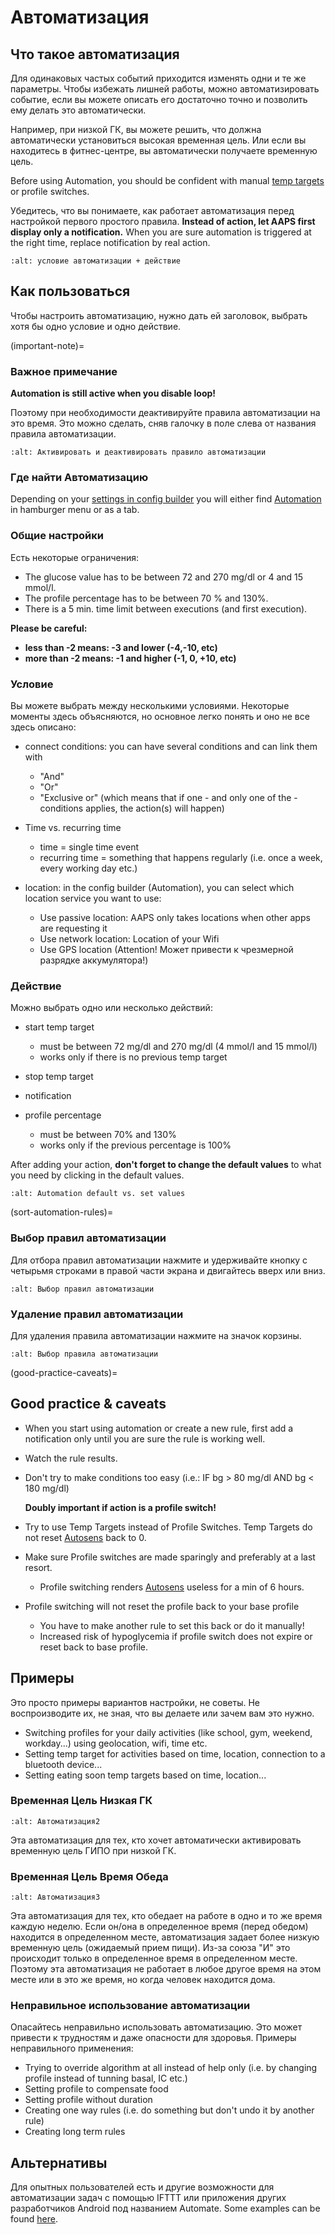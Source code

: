 # Автоматизация

## Что такое автоматизация

Для одинаковых частых событий приходится изменять одни и те же параметры. Чтобы избежать лишней работы, можно автоматизировать событие, если вы можете описать его достаточно точно и позволить ему делать это автоматически.

Например, при низкой ГК, вы можете решить, что должна автоматически установиться высокая временная цель. Или если вы находитесь в фитнес-центре, вы автоматически получаете временную цель.

Before using Automation, you should be confident with manual [temp targets](./temptarget.html) or profile switches.

Убедитесь, что вы понимаете, как работает автоматизация перед настройкой первого простого правила. **Instead of action, let AAPS first display only a notification.** When you are sure automation is triggered at the right time, replace notification by real action.

```{image} ../images/Automation_ConditionAction_RC3.png
:alt: условие автоматизации + действие
```

## Как пользоваться

Чтобы настроить автоматизацию, нужно дать ей заголовок, выбрать хотя бы одно условие и одно действие.

(important-note)=
### Важное примечание

**Automation is still active when you disable loop!**

Поэтому при необходимости деактивируйте правила автоматизации на это время. Это можно сделать, сняв галочку в поле слева от названия правила автоматизации.

```{image} ../images/Automation_ActivateDeactivate.png
:alt: Активировать и деактивировать правило автоматизации
```

### Где найти Автоматизацию

Depending on your [settings in config builder](../Configuration/Config-Builder.md#tab-or-hamburger-menu) you will either find [Automation](../Configuration/Config-Builder#automation) in hamburger menu or as a tab.

### Общие настройки

Есть некоторые ограничения:

- The glucose value has to be between 72 and 270 mg/dl or 4 and 15 mmol/l.
- The profile percentage has to be between 70 % and 130%.
- There is a 5 min. time limit between executions (and first execution).

**Please be careful:**

- **less than -2 means: -3 and lower (-4,-10, etc)**
- **more than -2 means: -1 and higher (-1, 0, +10, etc)**

### Условие

Вы можете выбрать между несколькими условиями. Некоторые моменты здесь объясняются, но основное легко понять и оно не все здесь описано:

- connect conditions: you can have several conditions and can link them with

  - "And"
  - "Or"
  - "Exclusive or" (which means that if one - and only one of the - conditions applies, the action(s) will happen)

- Time vs. recurring time

  - time =  single time event
  - recurring time = something that happens regularly (i.e. once a week, every working day etc.)

- location: in the config builder (Automation), you can select which location service you want to use:

  - Use passive location: AAPS only takes locations when other apps are requesting it
  - Use network location: Location of your Wifi
  - Use GPS location (Attention! Может привести к чрезмерной разрядке аккумулятора!)

### Действие

Можно выбрать одно или несколько действий:

- start temp target

  - must be between 72 mg/dl and 270 mg/dl (4 mmol/l and 15 mmol/l)
  - works only if there is no previous temp target

- stop temp target

- notification

- profile percentage

  - must be between 70% and 130%
  - works only if the previous percentage is 100%

After adding your action, **don't forget to change the default values** to what you need by clicking in the default values.

```{image} ../images/Automation_Default_V2_5.png
:alt: Automation default vs. set values
```

(sort-automation-rules)=
### Выбор правил автоматизации

Для отбора правил автоматизации нажмите и удерживайте кнопку с четырьмя строками в правой части экрана и двигайтесь вверх или вниз.

```{image} ../images/Automation_Sort.png
:alt: Выбор правил автоматизации
```

### Удаление правил автоматизации

Для удаления правила автоматизации нажмите на значок корзины.

```{image} ../images/Automation_Delete.png
:alt: Выбор правила автоматизации
```

(good-practice-caveats)=
## Good practice & caveats

- When you start using automation or create a new rule, first add a notification only until you are sure the rule is working well.

- Watch the rule results.

- Don't try to make conditions too easy (i.e.: IF bg > 80 mg/dl AND bg \< 180 mg/dl)

  **Doubly important if action is a profile switch!**

- Try to use Temp Targets instead of Profile Switches. Temp Targets do not reset [Autosens](../Usage/Open-APS-features.md#autosens) back to 0.

- Make sure Profile switches are made sparingly and preferably at a last resort.

  - Profile switching renders [Autosens](../Usage/Open-APS-features.md#autosens) useless for a min of 6 hours.

- Profile switching will not reset the profile back to your base profile

  - You have to make another rule to set this back or do it manually!
  - Increased risk of hypoglycemia if profile switch does not expire or reset back to base profile.

## Примеры

Это просто примеры вариантов настройки, не советы. Не воспроизводите их, не зная, что вы делаете или зачем вам это нужно.

- Switching profiles for your daily activities (like school, gym, weekend, workday...) using geolocation, wifi, time etc.
- Setting temp target for activities based on time, location, connection to a bluetooth device...
- Setting eating soon temp targets based on time, location...

### Временная Цель Низкая ГК

```{image} ../images/Automation2.png
:alt: Автоматизация2
```

Эта автоматизация для тех, кто хочет автоматически активировать временную цель ГИПО при низкой ГК.

### Временная Цель Время Обеда

```{image} ../images/Automation3.png
:alt: Автоматизация3
```

Эта автоматизация для тех, кто обедает на работе в одно и то же время каждую неделю. Если он/она в определенное время (перед обедом) находится в определенном месте, автоматизация задает более низкую временную цель (ожидаемый прием пищи). Из-за союза "И" это происходит только в определенное время в определенном месте. Поэтому эта автоматизация не работает в любое другое время на этом месте или в это же время, но когда человек находится дома.

### Неправильное использование автоматизации

Опасайтесь неправильно использовать автоматизацию. Это может привести к трудностям и даже опасности для здоровья. Примеры неправильного применения:

- Trying to override algorithm at all instead of help only (i.e. by changing profile instead of tunning basal, IC etc.)
- Setting profile to compensate food
- Setting profile without duration
- Creating one way rules (i.e. do something but don't undo it by another rule)
- Creating long term rules

## Альтернативы

Для опытных пользователей есть и другие возможности для автоматизации задач с помощью IFTTT или приложения других разработчиков Android под названием Automate. Some examples can be found [here](./automationwithapp.html).
